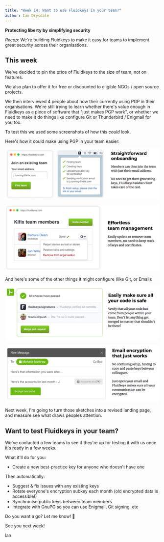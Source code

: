 ```yaml
---
title: "Week 14: Want to use Fluidkeys in your team?"
author: Ian Drysdale
---
```


**Protecting liberty by simplifying security**

*Recap*: We're building Fluidkeys to make it easy for teams to implement
great security across their organisations.

## This week

We've decided to pin the price of Fluidkeys to the size of team, not on features.

We also plan to offer it for free or discounted to eligible NGOs / open source projects.

We then interviewed 4 people about how their currently using PGP in their organisations.
We're still trying to learn whether there's value enough in Fluidkeys as a piece of
software that "just makes PGP work", or whether we need to make it do things like 
configure Git or Thunderbird / Enigmail for you too.

To test this we used some screenshots of how this *could* look.

Here's how it could make using PGP in your team easier:

![Screenshots of how to join a team on Fluidkeys](images/2018-11-09-tested-features/onboarding.png)

![Screenshots of how an admin can manage their team](images/2018-11-09-tested-features/team-management.png)

And here's some of the other things it might configure (like Git, or Email):

![Screenshots of how Fluidkeys could verify your Git commits](images/2018-11-09-tested-features/git-pull-request.png)

![Screenshots of how Fluidkeys could just make encryption work](images/2018-11-09-tested-features/email-encryption.png)

Next week, I'm going to turn those sketches into a revised landing page, and measure see what draws peoples attention.

## Want to test Fluidkeys in your team?

We've contacted a few teams to see if they're up for testing it with us
once it's ready in a few weeks.

What it'll do for you:
    
* Create a new best-practice key for anyone who doesn't have one

Then automatically:

* Suggest & fix issues with any existing keys
* Rotate everyone's encryption subkey each month (old encrypted data is accessible!)
* Synchronise public keys between team members
* Integrate with GnuPG so you can use Enigmail, Git signing, etc

Do you want a go? Let me know! 🙌

See you next week!

Ian